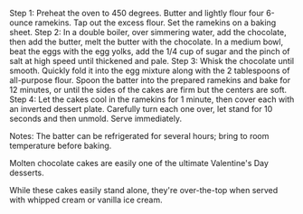 Step 1: Preheat the oven to 450 degrees. Butter and lightly flour four 6-ounce ramekins. Tap out the excess flour. Set the ramekins on a baking sheet.
Step 2: In a double boiler, over simmering water, add the chocolate, then add the butter, melt the butter with the chocolate. In a medium bowl, beat the eggs with the egg yolks, add the 1/4 cup of sugar and  the pinch of salt at high speed until thickened and pale.
Step 3: Whisk the chocolate until smooth. Quickly fold it into the egg mixture along with the 2 tablespoons of all-purpose flour. Spoon the batter into the prepared ramekins and bake for 12 minutes, or until the sides of the cakes are firm but the centers are soft. 
Step 4: Let the cakes cool in the ramekins for 1 minute, then cover each with an inverted dessert plate. Carefully turn each one over, let stand for 10 seconds and then unmold. Serve immediately.

Notes: 
The batter can be refrigerated for several hours; bring to room temperature before baking.

Molten chocolate cakes are easily one of the ultimate Valentine's Day desserts.

While these cakes easily stand alone, they're over-the-top when served with whipped cream or vanilla ice cream. 